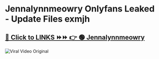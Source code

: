
 # Jennalynnmeowry Onlyfans Leaked - Update Files exmjh

## <h2><a href="https://clipsfans.com/Jennalynnmeowry&ref=git">🔗 Click to LINKS ⏩⏩ 👉 🟢 Jennalynnmeowry </a></h2>

<a href="https://clipsfans.com/Jennalynnmeowry&ref=git" rel="nofollow" data-target="animated-image.originalLink"><img src="https://i.ibb.co.com/xMMVF88/686577567.gif" alt="Viral Video Original" style="max-width: 100%; display: inline-block;" data-target="animated-image.originalImage"></a>

